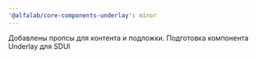 ```yaml
---
'@alfalab/core-components-underlay': minor
---
```


Добавлены пропсы для контента и подложки. Подготовка компонента Underlay для SDUI
